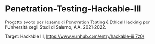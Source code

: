 # Penetration-Testing-Hackable-III
Progetto svolto per l'esame di Penetration Testing &amp; Ethical Hackinig per l'Università degli Studi di Salerno, A.A. 2021-2022.

Target: Hackable III, https://www.vulnhub.com/entry/hackable-iii,720/
